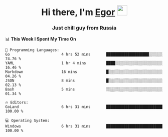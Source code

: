 
<h1 align="center">Hi there, I'm <a href="https://daniilshat.ru/" target="_blank">Egor</a> 
<img src="https://github.com/blackcater/blackcater/raw/main/images/Hi.gif" height="32"/></h1>
<h3 align="center">Just chill guy from Russia</h3>

<!--START_SECTION:waka-->
📊 **This Week I Spent My Time On** 

```text
💬 Programming Languages: 
Go                       4 hrs 52 mins       ███████████████████░░░░░░   74.76 % 
YAML                     1 hr 4 mins         ████░░░░░░░░░░░░░░░░░░░░░   16.46 % 
Markdown                 16 mins             █░░░░░░░░░░░░░░░░░░░░░░░░   04.26 % 
JSON                     8 mins              █░░░░░░░░░░░░░░░░░░░░░░░░   02.13 % 
Bash                     5 mins              ░░░░░░░░░░░░░░░░░░░░░░░░░   01.34 % 

🔥 Editors: 
GoLand                   6 hrs 31 mins       █████████████████████████   100.00 % 

💻 Operating System: 
Windows                  6 hrs 31 mins       █████████████████████████   100.00 % 
```


<!--END_SECTION:waka-->
